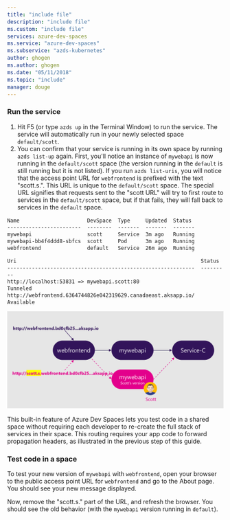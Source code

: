 ```yaml
---
title: "include file"
description: "include file"
ms.custom: "include file"
services: azure-dev-spaces
ms.service: "azure-dev-spaces"
ms.subservice: "azds-kubernetes"
author: ghogen
ms.author: ghogen
ms.date: "05/11/2018"
ms.topic: "include"
manager: douge
---
```


### Run the service

1. Hit F5 (or type `azds up` in the Terminal Window) to run the service. The service will automatically run in your newly selected space `default/scott`. 
1. You can confirm that your service is running in its own space by running `azds list-up` again. First, you'll notice an instance of `mywebapi` is now running in the `default/scott` space (the version running in the `default` is still running but it is not listed). If you run `azds list-uris`, you will notice that the access point URL for `webfrontend` is prefixed with the text "scott.s.". This URL is unique to the `default/scott` space. The special URL signifies that requests sent to the "scott URL" will try to first route to services in the `default/scott` space, but if that fails, they will fall back to services in the `default` space.

```
Name                      DevSpace  Type     Updated  Status
------------------------  --------  -------  -------  -------
mywebapi                  scott     Service  3m ago   Running
mywebapi-bb4f4ddd8-sbfcs  scott     Pod      3m ago   Running
webfrontend               default   Service  26m ago  Running
```

```
Uri                                                            Status
-------------------------------------------------------------  ---------
http://localhost:53831 => mywebapi.scott:80                    Tunneled
http://webfrontend.6364744826e042319629.canadaeast.aksapp.io/  Available
```

![](../articles/dev-spaces/media/common/space-routing.png)

This built-in feature of Azure Dev Spaces lets you test code in a shared space without requiring each developer to re-create the full stack of services in their space. This routing requires your app code to forward propagation headers, as illustrated in the previous step of this guide.

### Test code in a space
To test your new version of `mywebapi` with `webfrontend`, open your browser to the public access point URL for `webfrontend` and go to the About page. You should see your new message displayed.

Now, remove the "scott.s." part of the URL, and refresh the browser. You should see the old behavior (with the `mywebapi` version running in `default`).
